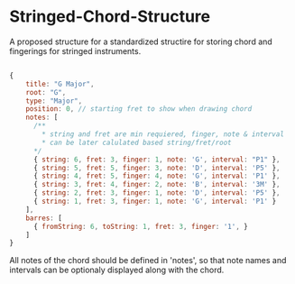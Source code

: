 # Stringed-Chord-Structure

A proposed structure for a standardized structire for storing chord and fingerings for stringed instruments. 

```javascript 

{
    title: "G Major",
    root: "G",
    type: "Major",
    position: 0, // starting fret to show when drawing chord 
    notes: [
      /**
        * string and fret are min requiered, finger, note & interval 
        * can be later calulated based string/fret/root 
      */
      { string: 6, fret: 3, finger: 1, note: 'G', interval: "P1" },
      { string: 5, fret: 5, finger: 3, note: 'D', interval: 'P5' },
      { string: 4, fret: 5, finger: 4, note: 'G', interval: 'P1' },
      { string: 3, fret: 4, finger: 2, note: 'B', interval: '3M' }, 
      { string: 2, fret: 3, finger: 1, note: 'D', interval: 'P5' }, 
      { string: 1, fret: 3, finger: 1, note: 'G', interval: 'P1' }
    ],
    barres: [
      { fromString: 6, toString: 1, fret: 3, finger: '1', }
    ]
}

```

All notes of the chord should be defined in 'notes', so that note names and intervals can be optionaly displayed along with the chord. 

